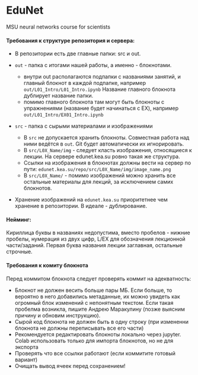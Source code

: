 # EduNet
MSU neural networks course for scientists

#### Требования к структуре репозитория и сервера:
* В репозитории есть две главные папки: src и out.
* `out` - папка с итогами нашей работы, а именно - блокнотами.
  * внутри out располагаются подпапки с названиями занятий, и главный блокнот в каждой подпапке,
например `out/L01_Intro/L01_Intro.ipynb` Название главного блокнота дублирует название папки.
  * помимо главного блокнота там могут быть блокноты с упражнениями (название будет начинаться с EX),
например `out/L01_Intro/EX01_Intro.ipynb`

* `src` - папка с сырыми материалами и изображениями
  * В `src` не допускается хранить блокноты. Совместная работа над ними ведётся в `out`. Git будет автоматически их игнорировать.
  * В `src/L0X_Name/img` - следует класть изображения, относящиеся к лекции. На сервере edunet.kea.su ровно такая же структура.
  * Ссылки на изображения в блокнотах должны вести на сервер по пути: `edunet.kea.su/repo/src/L0X_Name/img/image_name.png`
  * В `src/L0X_Name/` - помимо изображений можно хранить все остальные материалы для лекций, за исключением самих блокнотов.
  
* Хранение изображений на `edunet.kea.su` приоритетнее чем хранение в репозитории. В идеале - дублирование.

#### Нейминг:
Кириллица буквы в названиях недопустима, вместо пробелов - нижние пробелы, нумерация из двух цифр, L/EX для обозначения лекционной части/заданий.
Первая буква названия лекции заглавная, остальные строчные.

#### Требования к комиту блокнота
Перед коммитом блокнота следует проверять коммит на адекватность:
* Блокнот не должен весить больше пары МБ. Если больше, то вероятно в него добавились метаданные, их можно увидеть как огромный блок изменений с непонятным текстом. Если такая пробелма возникла, пишите Андрею Маракулину (позже выясним причину и обновим инструкцию).
* Сырой код блокнота не должен быть в одну строку (при измененни блокнота не должны переписывать все его части)
* Рекомендуется редактировать блокноты локально через jupyter. Colab использовать только для импорта блокнотов, но не для экспорта
* Проверять что все ссылки работают (если коммитите готовый вариант)
* Очищать вывод ячеек перед сохранением!
